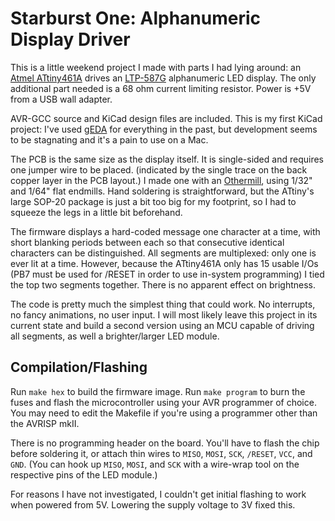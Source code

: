 # Starburst One: Alphanumeric Display Driver

This is a little weekend project I made with parts I had lying around: an [Atmel ATtiny461A](http://www.atmel.com/devices/ATTINY461A.aspx) drives an [LTP-587G](http://www.mouser.com/ProductDetail/Lite-On/LTP-587G/?qs=gnaPJ2cis73gi9y0T4zVCA%3D%3D) alphanumeric LED display. The only additional part needed is a 68 ohm current limiting resistor. Power is +5V from a USB wall adapter.

AVR-GCC source and KiCad design files are included. This is my first KiCad project: I've used [gEDA](http://geda-project.org) for everything in the past, but development seems to be stagnating and it's a pain to use on a Mac.

The PCB is the same size as the display itself. It is single-sided and requires one jumper wire to be placed. (indicated by the single trace on the back copper layer in the PCB layout.) I made one with an [Othermill](https://othermachine.co), using 1/32" and 1/64" flat endmills. Hand soldering is straightforward, but the ATtiny's large SOP-20 package is just a bit too big for my footprint, so I had to squeeze the legs in a little bit beforehand.

The firmware displays a hard-coded message one character at a time, with short blanking periods between each so that consecutive identical characters can be distinguished. All segments are multiplexed: only one is ever lit at a time. However, because the ATtiny461A only has 15 usable I/Os (PB7 must be used for /RESET in order to use in-system programming) I tied the top two segments together. There is no apparent effect on brightness.

The code is pretty much the simplest thing that could work. No interrupts, no fancy animations, no user input. I will most likely leave this project in its current state and build a second version using an MCU capable of driving all segments, as well a brighter/larger LED module.

## Compilation/Flashing

Run `make hex` to build the firmware image. Run `make program` to burn the fuses and flash the microcontroller using your AVR programmer of choice. You may need to edit the Makefile if you're using a programmer other than the AVRISP mkII.

There is no programming header on the board. You'll have to flash the chip before soldering it, or attach thin wires to `MISO`, `MOSI`, `SCK`, `/RESET`, `VCC`, and `GND`. (You can hook up `MISO`, `MOSI`, and `SCK` with a wire-wrap tool on the respective pins of the LED module.)

For reasons I have not investigated, I couldn't get initial flashing to work when powered from 5V. Lowering the supply voltage to 3V fixed this.